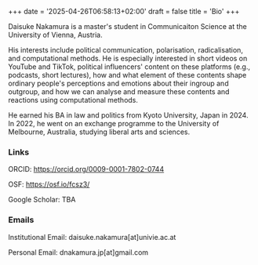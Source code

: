 +++
date = '2025-04-26T06:58:13+02:00'
draft = false
title = 'Bio'
+++

Daisuke Nakamura is a master's student in Communicaiton Science at the University of Vienna, Austria. 

His interests include political communication, polarisation, radicalisation, and computational methods. He is especially interested in short videos on YouTube and TikTok, political influencers' content on these platforms (e.g., podcasts, short lectures), how and what element of these contents shape ordinary people's perceptions and emotions about their ingroup and outgroup, and how we can analyse and measure these contents and reactions using computational methods.

He earned his BA in law and politics from Kyoto University, Japan in 2024. In 2022, he went on an exchange programme to the University of Melbourne, Australia, studying liberal arts and sciences. 

### Links

ORCID: https://orcid.org/0009-0001-7802-0744

OSF: https://osf.io/fcsz3/

Google Scholar: TBA

### Emails

Institutional Email: daisuke.nakamura[at]univie.ac.at

Personal Email: dnakamura.jp[at]gmail.com
